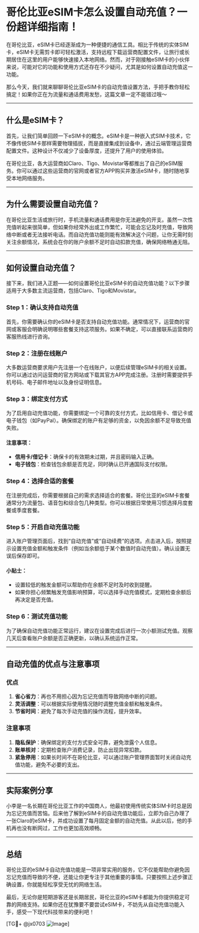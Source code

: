 # 哥伦比亚eSIM卡怎么设置自动充值？一份超详细指南！

在哥伦比亚，eSIM卡已经逐渐成为一种便捷的通信工具。相比于传统的实体SIM卡，eSIM卡无需剪卡即可轻松激活，支持远程下载运营商配置文件，让旅行或长期居住在这里的用户能够快速接入本地网络。然而，对于刚接触eSIM卡的小伙伴来说，可能对它的功能和使用方式还存在不少疑问，尤其是如何设置自动充值这一功能。

那么今天，我们就来聊聊哥伦比亚eSIM卡的自动充值设置方法，手把手教你轻松搞定！如果你正在为流量和通话费用发愁，这篇文章一定不能错过哦～

---

## 什么是eSIM卡？

首先，让我们简单回顾一下eSIM卡的概念。eSIM卡是一种嵌入式SIM卡技术，它不像传统SIM卡那样需要物理插拔，而是直接集成到设备中，通过云端管理运营商配置文件。这种设计不仅减少了设备厚度，还提升了用户的使用体验。

在哥伦比亚，各大运营商如Claro、Tigo、Movistar等都推出了自己的eSIM服务。你可以通过这些运营商的官网或者官方APP购买并激活eSIM卡，随时随地享受本地网络服务。

---

## 为什么需要设置自动充值？

在哥伦比亚生活或旅行时，手机流量和通话费用是你无法避免的开支。虽然一次性充值听起来很简单，但如果你经常外出或工作繁忙，可能会忘记及时充值，导致网络中断或者无法接听电话。而自动充值功能则能有效解决这个问题，让你无需时刻关注余额情况，系统会在你的账户余额不足时自动扣款充值，确保网络畅通无阻。

---

## 如何设置自动充值？

接下来，我们进入正题——如何设置哥伦比亚eSIM卡的自动充值功能？以下步骤适用于大多数主流运营商，包括Claro、Tigo和Movistar。

### Step 1：确认支持自动充值

首先，你需要确认你的eSIM卡是否支持自动充值功能。通常情况下，运营商的官网或客服会明确说明哪些套餐支持这项服务。如果不确定，可以直接联系运营商的客服热线进行咨询。

### Step 2：注册在线账户

大多数运营商要求用户先注册一个在线账户，以便后续管理eSIM卡的相关设置。你可以通过访问运营商的官方网站或下载其官方APP完成注册。注册时需要提供手机号码、电子邮件地址以及身份证明信息。

### Step 3：绑定支付方式

为了启用自动充值功能，你需要绑定一个可靠的支付方式，比如信用卡、借记卡或电子钱包（如PayPal）。确保绑定的账户有足够的资金，以免因余额不足导致充值失败。

#### 注意事项：
- **信用卡/借记卡**：确保卡的有效期未过期，并且密码输入正确。
- **电子钱包**：检查钱包余额是否充足，同时确认已开通国际支付权限。

### Step 4：选择合适的套餐

在注册完成后，你需要根据自己的需求选择适合的套餐。哥伦比亚的eSIM卡套餐通常分为流量包、语音包和综合包几种类型。你可以根据日常使用习惯选择月度套餐或季度套餐。

### Step 5：开启自动充值功能

进入账户管理页面后，找到“自动充值”或“自动续费”的选项。点击进入后，按照提示设置充值金额和触发条件（例如当余额低于某个数值时自动充值）。确认设置无误后保存即可。

#### 小贴士：
- 设置较低的触发金额可以帮助你在余额不足时及时收到提醒。
- 如果你担心频繁触发充值影响预算，可以选择手动充值模式，定期检查余额后再决定是否充值。

### Step 6：测试充值功能

为了确保自动充值功能正常运行，建议在设置完成后进行一次小额测试充值。观察几天后查看账户余额是否正确更新，以确认系统运作正常。

---

## 自动充值的优点与注意事项

### 优点

1. **省心省力**：再也不用担心因为忘记充值而导致网络中断的问题。
2. **灵活调整**：可以根据实际使用情况随时调整充值金额和触发条件。
3. **节省时间**：避免了每次手动充值的操作流程，提升效率。

### 注意事项

1. **隐私保护**：确保绑定的支付方式安全可靠，避免泄露个人信息。
2. **账单核对**：定期检查账户消费记录，防止出现异常扣款。
3. **紧急停用**：如果长时间不在哥伦比亚，可以通过账户管理界面暂时关闭自动充值功能，避免不必要的支出。

---

## 实际案例分享

小李是一名长期在哥伦比亚工作的中国商人，他最初使用传统实体SIM卡时总是因为忘记充值而苦恼。后来他了解到eSIM卡的自动充值功能后，立即为自己办理了一张Claro的eSIM卡，并成功设置了每月固定金额的自动充值。从此以后，他的手机再也没有断网过，工作也更加高效顺畅。

---

## 总结

哥伦比亚的eSIM卡自动充值功能是一项非常实用的服务，它不仅能帮助你避免因忘记充值而导致的不便，还能让你更专注于其他重要的事情。只要按照上述步骤正确设置，你就能轻松享受无忧的网络生活。

最后，无论你是短期游客还是长期居民，哥伦比亚的eSIM卡都能为你提供稳定可靠的网络支持。如果你还在犹豫要不要尝试eSIM卡，不妨先从自动充值功能入手，感受一下现代科技带来的便利吧！

[TG💪+ @jx0703 ![Image](https://github.com/user-attachments/assets/dbca1d08-cadb-493c-b0ec-ad6f7a83f270)]